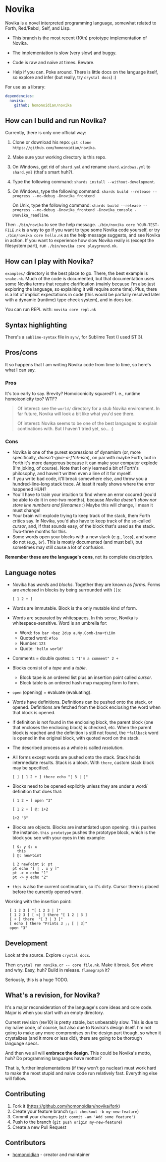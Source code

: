 # Novika

Novika is a novel interpreted programming language, somewhat related
to Forth, Red/Rebol, Self, and Lisp.

* This branch is the most recent (10th) prototype implementation of Novika.

* The implementation is slow (very slow) and buggy.

* Code is raw and naïve at times. Beware.

* Help if you can. Poke around. There is little docs on the language
  itself, so explore and infer (but really, try `crystal docs`) :)

For use as a library:

```yml
dependencies:
  novika:
    github: homonoidian/novika
```

## How can I build and run Novika?

Currently, there is only one official way:

1. Clone or download his repo: `git clone https://github.com/homonoidian/novika`.
2. Make sure your working directory is this repo.
3. On Windows, get rid of `shard.yml` and rename `shard.windows.yml` to `shard.yml`
  (that's smart huh?).
4. Type the following command: `shards install --without-development`.
5. On Windows, type the following command:
    `shards build --release --progress --no-debug -Dnovika_frontend`

   On Unix, type the following command:
    `shards build --release --progress --no-debug -Dnovika_frontend -Dnovika_console -Dnovika_readline`.

Then `./bin/novika` to see the help message. `./bin/novika core YOUR-TEST-FILE.nk`
is a way to go if you want to type some Novika code yourself, or try `./bin/novika core hello.nk`
as the help message suggests, and see Novika in action. If you want to experience how slow
Novika really is (except the filesystem part), run `./bin/novika core playground.nk`.

## How can I play with Novika?

`examples/` directory is the best place to go. There, the best example
is `snake.nk`. Much of the code is documented, but that documentation
uses some Novika terms that require clarification (mainly because I'm
also just exploring the language, so explaining it will require some time).
Plus, there is a lot of implicit expectations in code (this would be
partially resolved later with a dynamic (runtime) type check system),
and in docs too.

You can run REPL with: `novika core repl.nk`

## Syntax highlighting

There's a `sublime-syntax` file in `syn/`, for Sublime Text (I used ST 3).

## Pros/cons

It so happens that I am writing Novika code from time to time,
so here's what I can say.

### Pros

It's too early to say. Brevity? Homoiconicity squared? I. e.,
runtime homoiconicity too? WTF?

> Of interest: see the `world/` directory for a stub Novika
> environment. In far future, Novika will look a bit like
> what you'd see there.
>
> Of interest: Novika seems to be one of the best languages to
> explain continations with. But I haven't tried yet, so... :)

### Cons

* Novika is one of the purest expressions of dynamism (or, more
 specifically, *doesn't-give-a-f\*ck-ism*), on par with maybe
 Forth, but in Forth it's more dangerous because it can make
 your computer explode (I'm joking, of course). Note that I only
 learned a bit of Forth's philosophy, and haven't written even
 a line of it for myself.
* If you write bad code, it'll break somewhere else, and throw
 you a hundred-line-long stack trace. At least it really shows
 where the error happened HUH?
* You'll have to train your intuition to find where an error occured
  (you'd be able to do it in one-two months), because *Novika doesn't
  show nor store line numbers and filenames*
  :) Maybe this will change, I mean it must change!
* Your brain will explode trying to keep track of the stack, them
  Forth critics say. In Novika, you'd also have to keep track of
  the so-called *cursor*, and, if that sounds easy, of the block
  that's used as the stack. Two-three months for this.
* Some words open your blocks with a new stack (e.g., `loop`),
  and some do not (e.g., `br`). This is mostly documented (and
  must be!), but sometimes may still cause a lot of confusion.

**Remember these are the language's cons**, not its complete
description.

## Language notes

* Novika has *words* and *blocks*. Together they are known as *forms*.
Forms are *enclosed* in blocks by being surrounded with `[]`s:

  ```novika
  [ 1 2 + ]
  ```

* Words are immutable. Block is the only mutable kind of form.

* Words are separated by whitespaces. In this sense, Novika is
  whitespace-sensitive. Word is an umbrella for:
  * Word: `foo bar +baz 2dup a.Ny.Comb-ina+t\iOn`
  * Quoted word: `#foo`
  * Number: `123`
  * Quote: `'hello world'`

* Comments = double quotes: `1 "I'm a comment" 2 +`

* Blocks consist of a *tape* and a *table*.
  * Block tape is an ordered list plus an insertion point called *cursor*.
  * Block table is an ordered hash map mapping form to form.

* `open` (opening) = evaluate (evaluating).

* Words have definitions. Definitions can be pushed onto the stack, or
  opened. Definitions are fetched from the block enclosing the word when
  that block is opened.

* If definition is not found in the enclosing block, the parent block
  (one that encloses the enclosing block) is checked, etc. When the
  parent block is reached and the definition is still not found, the
  `*fallback` word is opened in the original block, with quoted word
  on the stack.

* The described process as a whole is called *resolution*.

* All forms except words are pushed onto the stack. Stack holds
  intermediate results. Stack is a block. With `there`, custom
  stack block may be specified.

    ```novika
    [ ] [ 1 2 + ] there echo "[ 3 | ]"
    ```

* Blocks need to be opened explicitly unless they are under a word/
  definition that does that:

    ```novika
    [ 1 2 + ] open "3"

    [ 1 2 + ] @: 1+2

    1+2 "3"
    ```

* Blocks are objects. Blocks are instantiated upon opening. `this`
  pushes the instance. `this prototype` pushes the prototype block,
  which is the block you see with your eyes in this example:

  ```novika
  [ $: y $: x
    this
  ] @: newPoint

  1 2 newPoint $: pt
  pt echo "[ | . x y ]"
  pt -> x echo "1"
  pt -> y echo "2"
  ```

* `this` is also the current continuation, so it's dirty. Cursor
  there is placed before the currently opened word.

Working with the insertion point:

```novika
  [ 1 2 3 ] "[ 1 2 3 | ]"
  [ 1 2 3 ] [ <| ] there "[ 1 2 | 3 ]
  [ + ] there  "[ 3 | 3 ]"
  [ echo ] there "Prints 3 ;; [ | 3]"
  open "3"
```

## Development

Look at the source. Explore `crystal docs`.

Then `crystal run novika.cr -- core file.nk`. Make it break. See
where and why. Easy, huh? Build in release. `flamegraph` it?

Seriously, this is a huge TODO.

## What's a revision, for Novika?

It's a major reconsideration of the language's core ideas and core
code. Major is when you start with an empty directory.

Current revision (rev10) is pretty stable, but unbearably slow. This
is due to my naïve code, of course, but also due to Novika's design
itself. I'm not going to make any more compromises on the design
part though, so when it crystalizes (and it more or less did), there
are going to be thorough language specs.

And then we all will **embrace the design**. This could be Novika's
motto, huh? Do programming languages have mottos?

That is, further implementations (if they won't go nuclear) must
work hard to make the most stupid and naive code run relatively
fast. Everything else will follow.

## Contributing

1. Fork it (<https://github.com/homonoidian/novika/fork>)
2. Create your feature branch (`git checkout -b my-new-feature`)
3. Commit your changes (`git commit -am 'Add some feature'`)
4. Push to the branch (`git push origin my-new-feature`)
5. Create a new Pull Request

## Contributors

* [homonoidian](https://github.com/homonoidian) - creator and maintainer
